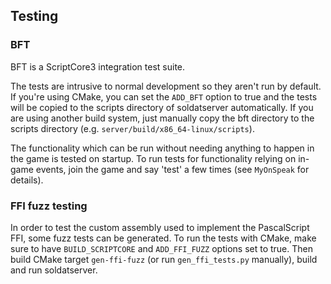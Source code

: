 ## Testing

### BFT

BFT is a ScriptCore3 integration test suite.

The tests are intrusive to normal development so they aren't run by default.
If you're using CMake, you can set the `ADD_BFT` option to true and the tests
will be copied to the scripts directory of soldatserver automatically. If you
are using another build system, just manually copy the bft directory to the
scripts directory (e.g. `server/build/x86_64-linux/scripts`).

The functionality which can be run without needing anything to happen in the
game is tested on startup. To run tests for functionality relying on in-game
events, join the game and say 'test' a few times (see `MyOnSpeak` for details).

### FFI fuzz testing

In order to test the custom assembly used to implement the PascalScript FFI,
some fuzz tests can be generated. To run the tests with CMake, make sure to
have `BUILD_SCRIPTCORE` and `ADD_FFI_FUZZ` options set to true. Then build
CMake target `gen-ffi-fuzz` (or run `gen_ffi_tests.py` manually), build and
run soldatserver.
